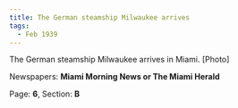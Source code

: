 ```yaml
---  
title: The German steamship Milwaukee arrives  
tags:  
  - Feb 1939  
---  
```

  
The German steamship Milwaukee arrives in Miami. [Photo]  
  
Newspapers: **Miami Morning News or The Miami Herald**  
  
Page: **6**, Section: **B** 
